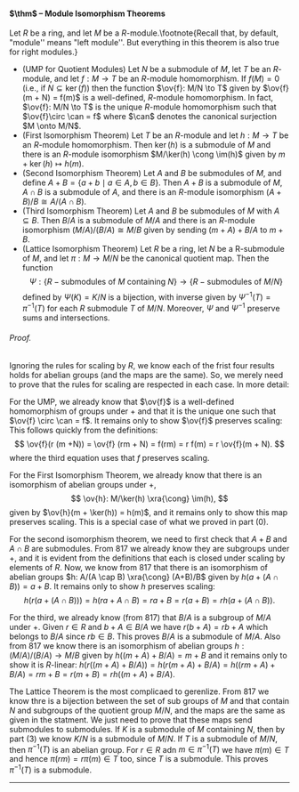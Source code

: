 #### $\thm$ – Module Isomorphism Theorems
Let $R$ be a ring, and let $M$ be a $R$-module.\footnote{Recall that,
by default, "module'' means "left module''. But everything in this theorem is also true for right modules.} 
- (UMP for Quotient Modules) Let $N$ be a submodule of $M$, let $T$ be an $R$-module, and let $f: M \to T$ be an $R$-module homomorphism. If $f(M) = 0$ (i.e., if $N \subseteq \ker(f)$)  then the function $\ov{f}: M/N \to T$ given by $\ov{f}(m + N) = f(m)$ is a well-defined, $R$-module homomorphism. In fact, $\ov{f}: M/N \to T$ is the unique $R$-module homomorphism  such that $\ov{f}\circ \can = f$ where $\can$ denotes the canonical surjection $M \onto M/N$.  
- (First Isomorphism Theorem) Let $T$ be an $R$-module and let $h: M \to T$ be an $R$-module homomorphism. Then $\ker(h)$ is a submodule of $M$ and there is an $R$-module isomorphism $M/\ker(h) \cong \im(h)$ given by $m + \ker(h) \mapsto h(m)$. 
- (Second Isomorphism Theorem) Let $A$ and $B$ be submodules of $M$, and define $A + B = \{a+b \mid a \in A, b \in B\}$. Then $A + B$ is a submodule of $M$, $A \cap B$ is a submodule of $A$, and there is an $R$-module isomorphism $(A + B)/B \cong A/(A \cap B)$. 
- (Third Isomorphism Theorem) Let $A$ and $B$ be submodules of $M$ with $A \subseteq B$. Then $B/A$ is a submodule of $M/A$ and there is an $R$-module isomorphism $(M/A)/(B/A) \cong M/B$ given by sending $(m + A) + B/A$ to $m + B$. 
- (Lattice Isomorphism Theorem) Let $R$ be a ring, let $N$ be a R-submodule of $M$, and let $\pi: M \to M/N$ be the canonical quotient map. Then the function $$\Psi : \{R-\text{submodules of } M \text{ containing }N\} \to \{R-\text{submodules of }M/N\}$$defined by $\Psi(K) = K/N$ is a bijection, with inverse given by $\Psi^{-1}(T) = \pi^{-1}(T)$ for each $R$ submodule $T$ of $M/N$. Moreover, $\Psi$ and $\Psi^{-1}$ preserve sums and intersections.

###### *Proof.* 
Ignoring the rules for scaling by $R$, we know each of the frist four results holds for abelian groups (and the maps are the same). So, we merely 
need to prove that the rules for scaling are respected in each case. In more detail:

For the UMP, we already know that $\ov{f}$ is a well-defined homomorphism of groups under $+$ and that it is the unique one such that $\ov{f} \circ \can = f$.
It remains only to show $\ov{f}$ preserves scaling:
This follows quickly from the definitions:
$$
\ov{f}(r (m +N)) = \ov{f} (rm + N) = f(rm) = r f(m) = r \ov{f}(m + N).
$$
where the third equation uses that $f$ preserves scaling.

For the First Isomorphism Theorem, we already know 
that there is an isomorphism of abelian groups under $+$,
$$
\ov{h}: M/\ker(h) \xra{\cong} \im(h),
$$
given by $\ov{h}(m + \ker(h)) = h(m)$, and it remains only to show this map preserves scaling. This is a special case of what we proved in part (0).


For the second isomorphism theorem, we need to first check that $A+B$ and $A \cap B$ are submodules. From 817 we already know they are subgroups under $+$,
and it is evident from the definitions that each is closed under scaling by elements of $R$. 
Now, we know from 817 that there is an
isomorphism of abelian groups $h: A/(A \cap B) \xra{\cong} (A+B)/B$
given by $h(a + (A\cap B)) = a + B$. It remains only to show $h$
preserves scaling:
$$
h(r(a+(A \cap B))) = h(ra + A \cap B) = ra + B = r(a +B) = rh(a + (A \cap B)).
$$

For the third, we already know (from 817) that  $B/A$ is a subgroup of $M/A$ under $+$.
Given $r \in R$ and $b +A \in B/A$ we have $r(b+A) = rb + A$ which belongs
to $B/A$ since $rb \in B$. This proves $B/A$ is a submodule of $M/A$.
Also from 817 we know there is an isomorphism of abelian groups $h: (M/A)/(B/A) \to M/B$ given by $h((m+A) + B/A) = m + B$ and it remains only to show it is $R$-linear:
$h(r((m+A) + B/A)) =h(r(m+A) + B/A) = h((rm + A) + B/A) = rm   + B = r(m +B) = r h((m+A) + B/A)$.





The Lattice Theorem is the most complicaed to gerenlize. From 817 we know thre is a bijection between the set of sub groups of $M$ and that contain $N$
and subgroups of the quotient group $M/N$, and the maps are the same as given in the statment.
We just need to prove that these maps send submodules to submodules.
If $K$ is a submodule of $M$ containing $N$, then by part (3) we know $K/N$ is a submodule of $M/N$.
If $T$ is a submodule of $M/N$, then $\pi^{-1}(T)$ is an abelian group. For $r \in R$ adn $m \in \pi^{-1}(T)$ we have $\pi(m) \in T$
and hence $\pi(rm) = r\pi(m) \in T$ too, since $T$ is a submodule. This proves $\pi^{-1}(T)$ is a submodule.
***